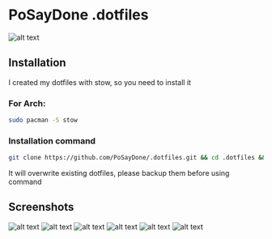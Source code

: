 # PoSayDone .dotfiles
![alt text](https://i.ibb.co/VCwCQLS/dotfiles-min.png)
## Installation
I created my dotfiles with stow, so you need to install it
### For Arch:
```bash
sudo pacman -S stow
```
### Installation command
```bash
git clone https://github.com/PoSayDone/.dotfiles.git && cd .dotfiles && stow */ --adopt                                                                                                                                                               
```
It will overwrite existing dotfiles, please backup them before using command
## Screenshots
![alt text](https://i.imgur.com/4pa0Qns.png)
![alt text](https://i.imgur.com/FGvtFP3.png)
![alt text](https://i.imgur.com/YPW4v8T.png)
![alt text](https://i.imgur.com/56FkTnk.png)
![alt text](https://i.imgur.com/l7UAzVm.png)
![alt text](https://i.imgur.com/YBE5cej.png)

